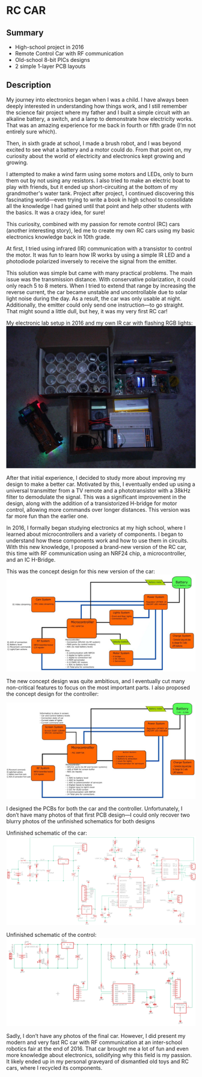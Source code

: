 # RC CAR

## Summary
- High-school project in 2016 
- Remote Control Car with RF communication
- Old-school 8-bit PICs designs
- 2 simple 1-layer PCB layouts

## Description
My journey into electronics began when I was a child. I have always been deeply interested in understanding how things work, and I still remember the science fair project where my father and I built a simple circuit with an alkaline battery, a switch, and a lamp to demonstrate how electricity works. That was an amazing experience for me back in fourth or fifth grade (I’m not entirely sure which).

Then, in sixth grade at school, I made a brush robot, and I was beyond excited to see what a battery and a motor could do. From that point on, my curiosity about the world of electricity and electronics kept growing and growing.

I attempted to make a wind farm using some motors and LEDs, only to burn them out by not using any resistors. I also tried to make an electric boat to play with friends, but it ended up short-circuiting at the bottom of my grandmother's water tank. Project after project, I continued discovering this fascinating world—even trying to write a book in high school to consolidate all the knowledge I had gained until that point and help other students with the basics. It was a crazy idea, for sure!

This curiosity, combined with my passion for remote control (RC) cars (another interesting story), led me to create my own RC cars using my basic electronics knowledge back in 10th grade.

At first, I tried using infrared (IR) communication with a transistor to control the motor. It was fun to learn how IR works by using a simple IR LED and a photodiode polarized inversely to receive the signal from the emitter.

This solution was simple but came with many practical problems. The main issue was the transmission distance. With conservative polarization, it could only reach 5 to 8 meters. When I tried to extend that range by increasing the reverse current, the car became unstable and uncontrollable due to solar light noise during the day. As a result, the car was only usable at night. Additionally, the emitter could only send one instruction—to go straight. That might sound a little dull, but hey, it was my very first RC car!

My electronic lab setup in 2016 and my own IR car with flashing RGB lights:
![alt text](setup-with-IR-car.jpg "My electronic lab setup in 2016 with a RGB flashing IR car")

After that initial experience, I decided to study more about improving my design to make a better car. Motivated by this, I eventually ended up using a universal transmitter from a TV remote and a phototransistor with a 38kHz filter to demodulate the signal. This was a significant improvement in the design, along with the addition of a transistorized H-bridge for motor control, allowing more commands over longer distances. This version was far more fun than the earlier one.

In 2016, I formally began studying electronics at my high school, where I learned about microcontrollers and a variety of components. I began to understand how these components work and how to use them in circuits. With this new knowledge, I proposed a brand-new version of the RC car, this time with RF communication using an NRF24 chip, a microcontroller, and an IC H-Bridge.

This was the concept design for this new version of the car:
![alt text](car-concept-design.jpg "Concept design of new RF car circuit")

The new concept design was quite ambitious, and I eventually cut many non-critical features to focus on the most important parts. I also proposed the concept design for the controller:

![alt text](control-concept-design.jpg "Concept design of new RF control circuit")

I designed the PCBs for both the car and the controller. Unfortunately, I don’t have many photos of that first PCB design—I could only recover two blurry photos of the unfinished schematics for both designs

Unfinished schematic of the car:
![alt text](car-schematic.png "Unfinished schematic of the car")

Unfinished schematic of the control:
![alt text](control-schematic.png "Unfinished schematic of the control")

Sadly, I don’t have any photos of the final car. However, I did present my modern and very fast RC car with RF communication at an inter-school robotics fair at the end of 2016. That car brought me a lot of fun and even more knowledge about electronics, solidifying why this field is my passion. It likely ended up in my personal graveyard of dismantled old toys and RC cars, where I recycled its components.
